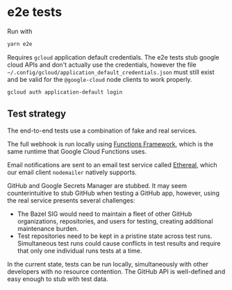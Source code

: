 # e2e tests

Run with

```bash
yarn e2e
```

Requires `gcloud` application default credentials. The e2e tests stub google cloud APIs and
don't actually use the credentials, however the file `~/.config/gcloud/application_default_credentials.json`
must still exist and be valid for the `@google-cloud` node clients to work properly.

```bash
gcloud auth application-default login
```

## Test strategy

The end-to-end tests use a combination of fake and real services.

The full webhook is run locally using [Functions Framework](https://cloud.google.com/functions/docs/functions-framework), which is the same runtime that Google Cloud Functions uses.

Email notifications are sent to an email test service called [Ethereal](https://ethereal.email/), which our email client `nodemailer` natively supports.

GitHub and Google Secrets Manager are stubbed. It may seem counterintuitive to stub GitHub when testing a GitHub app, however, using the real service presents several challenges:

- The Bazel SIG would need to maintain a fleet of other GitHub organizations, repositories, and users for testing, creating additional maintenance burden.
- Test repositories need to be kept in a pristine state across test runs. Simultaneous test runs could cause conflicts in test results and require that only one individual runs tests at a time.

In the current state, tests can be run locally, simultaneously with other developers with no resource contention. The GitHub API is well-defined and easy enough to stub with test data.
